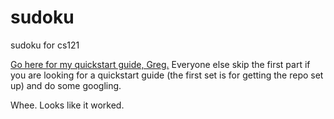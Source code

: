 sudoku
======

sudoku for cs121

[Go here for my quickstart guide, Greg.](https://gist.github.com/dunvi/4957372)
Everyone else skip the first part if you are looking for a quickstart
guide (the first set is for getting the repo set up) and do some googling.

Whee.
Looks like it worked.

